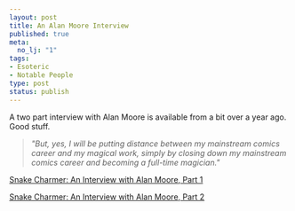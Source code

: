 ```yaml
--- 
layout: post
title: An Alan Moore Interview
published: true
meta: 
  no_lj: "1"
tags: 
- Esoteric
- Notable People
type: post
status: publish
---
```

<p>A two part interview with Alan Moore is available from a bit over a year ago. Good stuff.</p><blockquote>
	<p><i>&quot;But, yes, I will be putting distance between my mainstream comics career and my magical work, simply by closing down my mainstream comics career and becoming a full-time magician.&quot;</i></p></blockquote><p><a href="http://www.ninthart.com/display.php?article=532">Snake Charmer: An Interview with Alan Moore, Part 1</a></p><p><a href="http://www.ninthart.com/display.php?article=536">Snake Charmer: An Interview with Alan Moore, Part 2</a></p>
